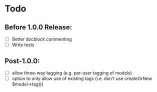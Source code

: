 # Todo

## Before 1.0.0 Release:

- [ ] Better docblock commenting
- [ ] Write tests

## Post-1.0.0:

- [ ] allow three-way tagging (e.g. per-user tagging of models)
- [ ] option to only allow use of existing tags (i.e. don't use createOrNew $model->tag())